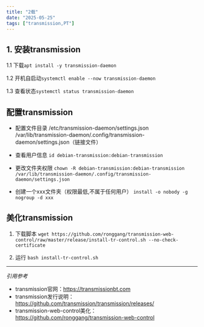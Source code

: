 ```yaml
---
title: "2载"
date: "2025-05-25"
tags: ["transmission,PT"]
---
```


## 1. 安装transmission

1.1 下载`apt install -y transmission-daemon`  

1.2 开机自启动`systemctl enable --now transmission-daemon`  

1.3 查看状态`systemctl status transmission-daemon`

## 配置transmission

- 配置文件目录
/etc/transmission-daemon/settings.json
/var/lib/transmission-daemon/.config/transmission-daemon/settings.json（链接文件）  

- 查看用户信息
`id debian-transmission:debian-transmission`  

- 更改文件夹权限
  `chown -R debian-transmission:debian-transmission /var/lib/transmission-daemon/.config/transmission-daemon/settings.json`

- 创建一个xxx文件夹（权限最低,不属于任何用户）
  `install -o nobody -g nogroup -d xxx`

## 美化transmission

1. 下载脚本
`wget https://github.com/ronggang/transmission-web-control/raw/master/release/install-tr-control.sh --no-check-certificate`

2. 运行
`bash install-tr-control.sh`

-----------------------------------------------------------------------

*引用参考*

- transmission官网：<https://transmissionbt.com>
- transmission发行说明：<https://github.com/transmission/transmission/releases/>
- transmission-web-control美化：<https://github.com/ronggang/transmission-web-control>
